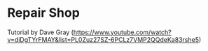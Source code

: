 # Repair Shop

Tutorial by Dave Gray (https://www.youtube.com/watch?v=djDgTYrFMAY&list=PL0Zuz27SZ-6PCLz7VMP2QQdeKa83rshe5)
